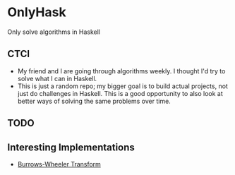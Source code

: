 # OnlyHask
Only solve algorithms in Haskell

## CTCI
- My friend and I are going through algorithms weekly.
  I thought I'd try to solve what I can in Haskell.
- This is just a random repo; my bigger goal is to build actual projects,
  not just do challenges in Haskell. This is a good opportunity to
  also look at better ways of solving the same problems over time.
  
## TODO
## Interesting Implementations
- [Burrows-Wheeler Transform](https://en.wikipedia.org/wiki/Burrows–Wheeler_transform)

